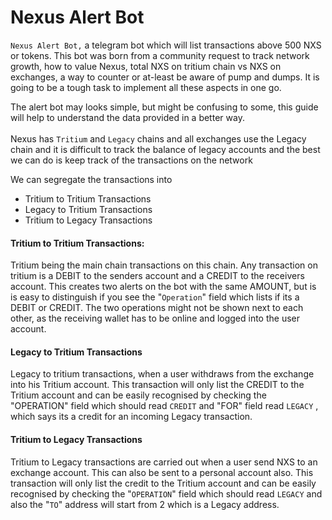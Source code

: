 # Nexus Alert Bot

`Nexus Alert Bot,` a telegram bot which will list transactions above 500 NXS or tokens. This bot was born from a community request to track network growth, how to value Nexus, total NXS on tritium chain vs NXS on exchanges, a way to counter or at-least be aware of pump and dumps. It is going to be a tough task to implement all these aspects in one go.



The alert bot may looks simple, but might be confusing to some, this guide will help to understand the data provided in a better way.\
\
Nexus has `Tritium` and `Legacy` chains and all exchanges use the Legacy chain and it is difficult to track the balance of legacy accounts and the best we can do is keep track of the transactions on the network

We can segregate the transactions into

* Tritium to Tritium Transactions
* Legacy to Tritium Transactions
* Tritium to Legacy Transactions

#### Tritium to Tritium Transactions:&#x20;

Tritium being the main chain transactions on this chain. Any transaction on tritium is a DEBIT to the senders account and a CREDIT to the receivers account. This creates two alerts on the bot with the same AMOUNT, but is is easy to distinguish if you see the "`Operation`" field which lists if its a DEBIT or CREDIT.  The two operations might not be shown next to each other, as the receiving wallet has to be online and logged into the user account.

#### Legacy to Tritium Transactions

Legacy to tritium transactions, when a user withdraws from the exchange into his Tritium account. This transaction will only list the CREDIT to the Tritium account and can be easily recognised by checking the "OPERATION" field which should read `CREDIT` and "FOR" field read  `LEGACY` , which says its a credit for an incoming Legacy transaction.

#### Tritium to Legacy Transactions

Tritium to Legacy  transactions are carried out when a user send NXS to an exchange account. This can also be sent to a personal account also. This transaction will only list the credit to the Tritium account and can be easily recognised by checking the "`OPERATION`" field which should read `LEGACY` and also the "`TO`" address will start from 2 which is a Legacy address.
